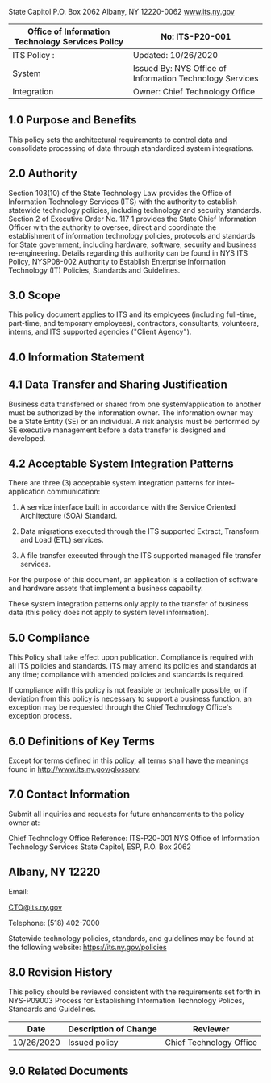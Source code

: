 
<!-- image -->

State Capitol P.O. Box 2062 Albany, NY 12220-0062 www.its.ny.gov


| Office of Information  Technology Services Policy   | No:  ITS-P20-001                                           |
|-----------------------------------------------------|------------------------------------------------------------|
| ITS Policy :                                        | Updated:  10/26/2020                                       |
| System                                              | Issued By:  NYS Office of Information  Technology Services |
| Integration                                         | Owner:  Chief Technology Office                            |

## 1.0 Purpose and Benefits

This policy sets the architectural requirements to control data and consolidate processing of data through standardized system integrations.

## 2.0 Authority

Section 103(10) of the State Technology Law provides the Office of Information Technology Services (ITS) with the authority to establish statewide technology policies, including technology and security standards. Section 2 of Executive Order No. 117 1 provides the State Chief Information Officer with the authority to oversee, direct and coordinate the establishment of information technology policies, protocols and standards for State government, including hardware, software, security and business re-engineering. Details regarding this authority can be found in NYS ITS Policy, NYSP08-002 Authority to Establish Enterprise Information Technology (IT) Policies, Standards and Guidelines.

## 3.0 Scope

This policy document applies to ITS and its employees (including full-time, part-time, and temporary employees), contractors, consultants, volunteers, interns, and ITS supported agencies ("Client Agency").

## 4.0 Information Statement

## 4.1 Data Transfer and Sharing Justification

Business data transferred or shared from one system/application to another must be authorized by the information owner. The information owner may be a State Entity (SE) or an individual. A risk analysis must be performed by SE executive management before a data transfer is designed and developed.

## 4.2 Acceptable System Integration Patterns

There are three (3) acceptable system integration patterns for inter-application communication:

1. A service interface built in accordance with the Service Oriented Architecture (SOA) Standard.

3. Data migrations executed through the ITS supported Extract, Transform and Load (ETL) services.

2. A file transfer executed through the ITS supported managed file transfer services.

For the purpose of this document, an application is a collection of software and hardware assets that implement a business capability.

These system integration patterns only apply to the transfer of business data (this policy does not apply to system level information).

## 5.0 Compliance

This Policy shall take effect upon publication. Compliance is required with all ITS policies and standards. ITS may amend its policies and standards at any time; compliance with amended policies and standards is required.

If compliance with this policy is not feasible or technically possible, or if deviation from this policy is necessary to support a business function, an exception may be requested through the Chief Technology Office's exception process.

## 6.0 Definitions of Key Terms

Except for terms defined in this policy, all terms shall have the meanings found in http://www.its.ny.gov/glossary.

## 7.0 Contact Information

Submit all inquiries and requests for future enhancements to the policy owner at:

Chief Technology Office Reference: ITS-P20-001 NYS Office of Information Technology Services State Capitol, ESP, P.O. Box 2062

## Albany, NY 12220

Email:

CTO@its.ny.gov

Telephone: (518) 402-7000

Statewide technology policies, standards, and guidelines may be found at the following website: https://its.ny.gov/policies

## 8.0 Revision History

This policy should be reviewed consistent with the requirements set forth in NYS-P09003 Process for Establishing Information Technology Polices, Standards and Guidelines.


| Date       | Description of Change   | Reviewer                |
|------------|-------------------------|-------------------------|
| 10/26/2020 | Issued policy           | Chief Technology Office |

## 9.0 Related Documents